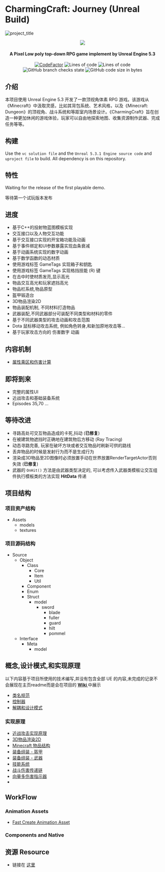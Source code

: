 # CharmingCraft: Journey (Unreal Build)
![project_title](https://github.com/Caishangqi/CharmingCraft/assets/39553613/afff6fe3-e541-455d-978c-84dfd8df58f3)
<p align="center">
<img src = "https://i.imgur.com/EF6t6WA.png">
</p>

<h4 align="center">A Pixel Low poly top-down RPG game implement by Unreal Engine 5.3</h4>
<p align="center">
<a href="https://www.codefactor.io/repository/github/caishangqi/charmingcraft"><img src="https://www.codefactor.io/repository/github/caishangqi/minecraft-modpack-charmingcraft-journey/badge" alt="CodeFactor" /></a>
<img alt="Lines of code" src="https://img.shields.io/tokei/lines/github/Caishangqi/CharmingCraft">
<img alt="Lines of code" src="https://img.shields.io/badge/Unreal-5.3.1-orange">
<img alt="GitHub branch checks state" src="https://img.shields.io/github/checks-status/Caishangqi/CharmingCraft/master?label=build">
<img alt="GitHub code size in bytes" src="https://img.shields.io/github/languages/code-size/Caishangqi/CharmingCraft">
</p>

## 介绍

本项目使用 Unreal Engine 5.3 开发了一款顶视角体素 RPG 游戏。该游戏从《Minecraft》中汲取灵感，比如其背包系统、艺术风格，以及《Minecraft: Dungeon》的顶视角、战斗系统和等距室内场景设计。《CharmingCraft》旨在创造一种更加休闲的游戏体验，玩家可以自由地探索地图、收集资源制作武器、完成任务等等。

## 构建

Use the `vc solution file` and the `Unreal 5.3.1 Engine source code` and `uproject file` to build. All dependency is on
this repository.

## 特性

Waiting for the release of the first playable demo.

等待第一个试玩版本发布

## 进度

- 基于C++的投射物蓝图模板实现
- 交互接口以及人物交互功能
- 基于交互接口实现的开宝箱功能及动画
- 基于事件绑定和UI参数暴露实现血条衰减
- 基于动画系统实现的数字动画
- 基于数学函数的动态材质
- 使用游戏标签 GameTags 实现箱子和钥匙
- 使用游戏标签 GameTags 实现格挡技能 (R) 键
- 在击中时使材质发亮,显示高光
- 物品交互高光和玩家遮挡高光
- 物品栏系统,物品原型
- 盔甲锻造台
- 3D物品渲染2D
- 物品装配机制, 不同材料打造物品
- 武器装配,不同武器部分可装配不同类型和材料的零件
- 基于不同武器类型的攻击动画和攻击范围
- Dota 鼠标移动攻击系统, 例如角色转身,和新加原地攻击等...
- 基于玩家攻击方向的 伤害数字 动画

## 内容机制

- [属性乘区和伤害计算](https://github.com/Caishangqi/CharmingCraft/wiki/Attribute-Multiplier-and-Damage-Calculator)

## 即将到来

- 完整的属性UI
- 近战攻击和基础装备系统
- Episodes 35,70 ...

## 等待改进

- 寻路高处可交互物品造成的卡死,抖动 (**已修复**)
- 在被建筑物遮挡时正确地在建筑物后方移动 (Ray Tracing)
- 动态寻路完善, 玩家在破坏方块或者交互物品时刷新可供的路线
- 丢弃物品的时候是发射行为而不是生成行为
- 渲染成3D物品至2D图像时必须放置手动在世界放置RenderTargetActor否则失效 (**已修复**)
- 武器的 `OnHit()` 方法是由武器类型决定的, 可以考虑传入武器类模板让交互组件执行模板类的方法实现 **HitData** 传递

## 项目结构

### 项目资产结构

- Assets
    - models
    - textures

### 项目源码结构

- Source
    - Object
        - Class
            - Core
            - Item
            - Util
        - Component
        - Enum
        - Struct
            - model
                - sword
                    - blade
                    - fuller
                    - guard
                    - hilt
                    - pommel
    - Interface
        - Meta
            - model

## 概念,设计模式,和实现原理

以下内容基于项目所使用的技术编写,并没有包含全部 UE 的内容,未完成的记录不会展现在主页readme而是会在项目的 **[Wiki
](https://github.com/Caishangqi/CharmingCraft/wiki)** 中展示

- [类名规范](https://github.com/Caishangqi/CharmingCraft/wiki/Class-Perfixes)
- [控制器](https://github.com/Caishangqi/CharmingCraft/wiki/Controller)
- [解耦和设计模式](https://github.com/Caishangqi/CharmingCraft/wiki/Decoupling-and-Actor-Component)

### 实现原理

- [近战攻击实现原理](https://github.com/Caishangqi/CharmingCraft/blob/main/Page/impl-meel-attack.md)
- [3D物品渲染2D](https://github.com/Caishangqi/CharmingCraft/blob/main/Page/impl-meel-attack.md)
- [Minecraft 物品结构](https://github.com/Caishangqi/CharmingCraft/blob/main/Page/impl-meel-attack.md)
- [装备组装 - 盔甲](https://github.com/Caishangqi/CharmingCraft/blob/main/Page/impl-meel-attack.md)
- [装备组装 - 武器](https://github.com/Caishangqi/CharmingCraft/blob/main/Page/impl-meel-attack.md)
- [技能系统](https://github.com/Caishangqi/CharmingCraft/blob/main/Page/impl-meel-attack.md)
- [战斗伤害传递链](https://github.com/Caishangqi/CharmingCraft/blob/main/Page/impl-meel-attack.md)
- [向量多伤害指示器](https://github.com/Caishangqi/CharmingCraft/blob/main/Page/impl-meel-attack.md)
-

## WorkFlow

### Animation Assets

- [Fast Create Animation Asset](https://www.mixamo.com/)

### Components and Native

## 资源 Resource

- 链接在 [这里](https://www.modongwang.com/)
